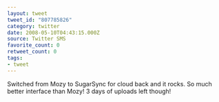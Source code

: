```yaml
---
layout: tweet
tweet_id: "807785826"
category: twitter
date: 2008-05-10T04:43:15.000Z
source: Twitter SMS
favorite_count: 0
retweet_count: 0
tags:
- tweet
---
```


Switched from Mozy to SugarSync for cloud back and it rocks. So much better interface than Mozy! 3 days of uploads left though!

